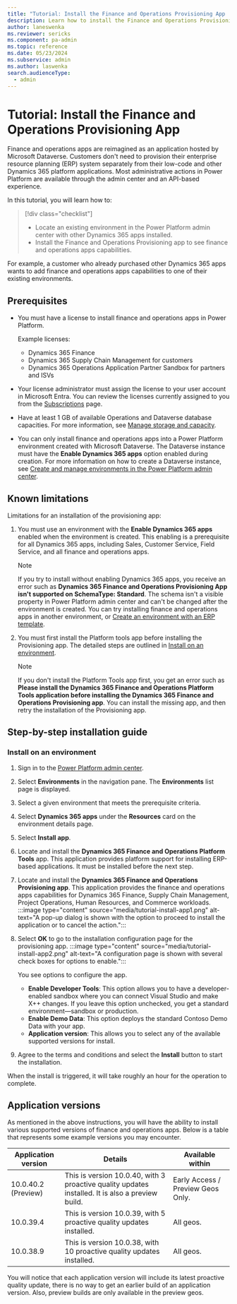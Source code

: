 ```yaml
---
title: "Tutorial: Install the Finance and Operations Provisioning App  | Microsoft Docs"
description: Learn how to install the Finance and Operations Provisioning App onto an existing Power Platform environment.
author: laneswenka
ms.reviewer: sericks
ms.component: pa-admin
ms.topic: reference
ms.date: 05/23/2024
ms.subservice: admin
ms.author: laswenka
search.audienceType: 
  - admin
---
```


# Tutorial: Install the Finance and Operations Provisioning App 

Finance and operations apps are reimagined as an application hosted by Microsoft Dataverse. Customers don't need to provision their enterprise resource planning (ERP) system separately from their low-code and other Dynamics 365 platform applications. Most administrative actions in Power Platform are available through the admin center and an API-based experience.

In this tutorial, you will learn how to:

> [!div class="checklist"]
> * Locate an existing environment in the Power Platform admin center with other Dynamics 365 apps installed.
> * Install the Finance and Operations Provisioning app to see finance and operations apps capabilities.

For example, a customer who already purchased other Dynamics 365 apps wants to add finance and operations apps capabilities to one of their existing environments.  

## Prerequisites

- You must have a license to install finance and operations apps in Power Platform.

  Example licenses:

  - Dynamics 365 Finance
  - Dynamics 365 Supply Chain Management for customers
  - Dynamics 365 Operations Application Partner Sandbox for partners and ISVs

- Your license administrator must assign the license to your user account in Microsoft Entra. You can review the licenses currently assigned to you from the [Subscriptions](https://portal.office.com/account/?ref=MeControl#subscriptions) page.

- Have at least 1 GB of available Operations and Dataverse database capacities. For more information, see [Manage storage and capacity](../finance-operations-storage-capacity.md).

- You can only install finance and operations apps into a Power Platform environment created with Microsoft Dataverse. The Dataverse instance must have the **Enable Dynamics 365 apps** option enabled during creation. For more information on how to create a Dataverse instance, see [Create and manage environments in the Power Platform admin center](../create-environment.md).

## Known limitations

Limitations for an installation of the provisioning app:  

1. You must use an environment with the **Enable Dynamics 365 apps** enabled when the environment is created. This enabling is a prerequisite for all Dynamics 365 apps, including Sales, Customer Service, Field Service, and all finance and operations apps.

   > [!NOTE]
   > If you try to install without enabling Dynamics 365 apps, you receive an error such as **Dynamics 365 Finance and Operations Provisioning App isn't supported on SchemaType: Standard**. The schema isn't a visible property in Power Platform admin center and can't be changed after the environment is created. You can try installing finance and operations apps in another environment, or [Create an environment with an ERP template](./tutorial-deploy-new-environment-with-ERP-template.md).

2. You must first install the Platform tools app before installing the Provisioning app. The detailed steps are outlined in [Install on an environment](#install-on-an-environment).

   > [!NOTE]
   > If you don't install the Platform Tools app first, you get an error such as **Please install the Dynamics 365 Finance and Operations Platform Tools application before installing the Dynamics 365 Finance and Operations Provisioning app**. You can install the missing app, and then retry the installation of the Provisioning app.

## Step-by-step installation guide

### Install on an environment

1. Sign in to the [Power Platform admin center](https://admin.powerplatform.microsoft.com).
2. Select **Environments** in the navigation pane. The **Environments** list page is displayed.
3. Select a given environment that meets the prerequisite criteria.
4. Select **Dynamics 365 apps** under the **Resources** card on the environment details page.
5. Select **Install app**.
6. Locate and install the **Dynamics 365 Finance and Operations Platform Tools** app. This application provides platform support for installing ERP-based applications.  It must be installed before the next step.
7. Locate and install the **Dynamics 365 Finance and Operations Provisioning app**. This application provides the finance and operations apps capabilities for Dynamics 365 Finance, Supply Chain Management, Project Operations, Human Resources, and Commerce workloads.
   :::image type="content" source="media/tutorial-install-app1.png" alt-text="A pop-up dialog is shown with the option to proceed to install the application or to cancel the action.":::
8. Select **OK** to go to the installation configuration page for the provisioning app.
   :::image type="content" source="media/tutorial-install-app2.png" alt-text="A configuration page is shown with several check boxes for options to enable.":::

   You see options to configure the app.

   - **Enable Developer Tools**:  This option allows you to have a developer-enabled sandbox where you can connect Visual Studio and make X++ changes. If you leave this option unchecked, you get a standard environment—sandbox or production.
   - **Enable Demo Data**: This option deploys the standard Contoso Demo Data with your app.
   - **Application version**: This allows you to select any of the available supported versions for install.

9. Agree to the terms and conditions and select the **Install** button to start the installation.

When the install is triggered, it will take roughly an hour for the operation to complete.  

## Application versions

As mentioned in the above instructions, you will have the ability to install various supported versions of finance and operations apps.  Below is a table that represents some example versions you may encounter.

| Application version | Details | Available within |
|---------------------|-------------|------------------|
| 10.0.40.2 (Preview) | This is version 10.0.40, with 3 proactive quality updates installed. It is also a preview build. | Early Access / Preview Geos Only. |
| 10.0.39.4           | This is version 10.0.39, with 5 proactive quality updates installed. | All geos. |
| 10.0.38.9           | This is version 10.0.38, with 10 proactive quality updates installed. | All geos. |

You will notice that each application version will include its latest proactive quality update, there is no way to get an earlier build of an application version.  Also, preview builds are only available in the preview geos.
